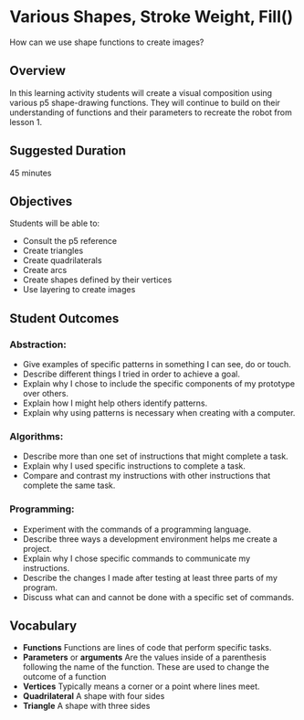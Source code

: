# Various Shapes, Stroke Weight, Fill()
How can we use shape functions to create images?

## Overview

In this learning activity students will create a visual composition using various p5 shape-drawing functions. They will continue to build on their understanding of functions and their parameters to recreate the robot from lesson 1.

## Suggested Duration

45 minutes

## Objectives

Students will be able to:

- Consult the p5 reference
- Create triangles
- Create quadrilaterals
- Create arcs
- Create shapes defined by their vertices
- Use layering to create images

## Student Outcomes

### Abstraction:

- Give examples of specific patterns in something I can see, do or touch.
- Describe different things I tried in order to achieve a goal.
- Explain why I chose to include the specific components of my prototype over others.
- Explain how I might help others identify patterns.
- Explain why using patterns is necessary when creating with a computer.

### Algorithms:

- Describe more than one set of instructions that might complete a task.
- Explain why I used specific instructions to complete a task.
- Compare and contrast my instructions with other instructions that complete the same task.

### Programming:

- Experiment with the commands of a programming language.
- Describe three ways a development environment helps me create a project.
- Explain why I chose specific commands to communicate my instructions.
- Describe the changes I made after testing at least three parts of my program.
- Discuss what can and cannot be done with a specific set of commands.

## Vocabulary

- **Functions**	Functions are lines of code that perform specific tasks.
- **Parameters** or **arguments**	Are the values inside of a parenthesis following the name of the function. These are used to change the outcome of a function
- **Vertices**	Typically means a corner or a point where lines meet.
- **Quadrilateral**	A shape with four sides
- **Triangle**	A shape with three sides